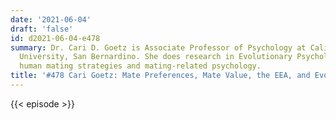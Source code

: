 ```yaml
---
date: '2021-06-04'
draft: 'false'
id: d2021-06-04-e478
summary: Dr. Cari D. Goetz is Associate Professor of Psychology at California State
  University, San Bernardino. She does research in Evolutionary Psychology, specifically
  human mating strategies and mating-related psychology.
title: '#478 Cari Goetz: Mate Preferences, Mate Value, the EEA, and Evolutionary Mismatch'
---
```

{{< episode >}}
